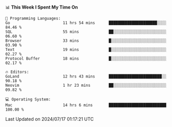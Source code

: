 <!--START_SECTION:waka-->
📊 **This Week I Spent My Time On** 

```text
💬 Programming Languages: 
Go                       11 hrs 54 mins      █████████████████████░░░░   84.46 % 
SQL                      55 mins             ██░░░░░░░░░░░░░░░░░░░░░░░   06.60 % 
Browser                  33 mins             █░░░░░░░░░░░░░░░░░░░░░░░░   03.90 % 
Text                     19 mins             █░░░░░░░░░░░░░░░░░░░░░░░░   02.27 % 
Protocol Buffer          18 mins             █░░░░░░░░░░░░░░░░░░░░░░░░   02.17 % 

🔥 Editors: 
GoLand                   12 hrs 43 mins      ███████████████████████░░   90.18 % 
Neovim                   1 hr 23 mins        ██░░░░░░░░░░░░░░░░░░░░░░░   09.82 % 

💻 Operating System: 
Mac                      14 hrs 6 mins       █████████████████████████   100.00 % 
```


 Last Updated on 2024/07/17 01:17:21 UTC
<!--END_SECTION:waka-->
